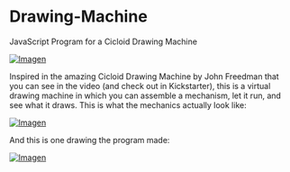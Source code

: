 # Drawing-Machine
JavaScript Program for a Cicloid Drawing Machine


[![Imagen](http://gonthalo.github.io/Drawing-Machine/video.png)](https://www.youtube.com/watch?v=ygcGfnVM6Ho "Working machine")

Inspired in the amazing Cicloid Drawing Machine by John Freedman that you can see in the video (and check out in Kickstarter), this is a virtual drawing machine in which you can assemble a mechanism, let it run, and see what it draws. This is what the mechanics actually look like:

[![Imagen](http://gonthalo.github.io/Drawing-Machine/engranajes.png)](http://gonthalo.github.io/Drawing-Machine "Working")

And this is one drawing the program made:

[![Imagen](http://gonthalo.github.io/Drawing-Machine/canvas3.png)](http://gonthalo.github.io/Drawing-Machine "Drawing")
